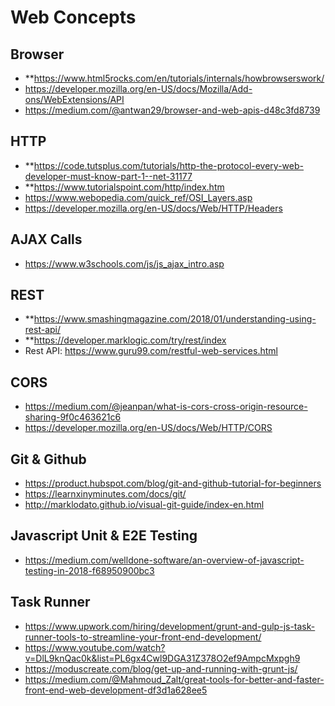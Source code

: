 # Web Concepts #

## Browser ##
* **https://www.html5rocks.com/en/tutorials/internals/howbrowserswork/
* https://developer.mozilla.org/en-US/docs/Mozilla/Add-ons/WebExtensions/API
* https://medium.com/@antwan29/browser-and-web-apis-d48c3fd8739

## HTTP ##
* **https://code.tutsplus.com/tutorials/http-the-protocol-every-web-developer-must-know-part-1--net-31177
* **https://www.tutorialspoint.com/http/index.htm
* https://www.webopedia.com/quick_ref/OSI_Layers.asp
* https://developer.mozilla.org/en-US/docs/Web/HTTP/Headers

## AJAX Calls ##
* https://www.w3schools.com/js/js_ajax_intro.asp

## REST ##
* **https://www.smashingmagazine.com/2018/01/understanding-using-rest-api/
* **https://developer.marklogic.com/try/rest/index
* Rest API: https://www.guru99.com/restful-web-services.html

## CORS ##
* https://medium.com/@jeanpan/what-is-cors-cross-origin-resource-sharing-9f0c463621c6
* https://developer.mozilla.org/en-US/docs/Web/HTTP/CORS

## Git & Github ##
* https://product.hubspot.com/blog/git-and-github-tutorial-for-beginners
* https://learnxinyminutes.com/docs/git/
* http://marklodato.github.io/visual-git-guide/index-en.html

## Javascript Unit & E2E Testing ##
* https://medium.com/welldone-software/an-overview-of-javascript-testing-in-2018-f68950900bc3

## Task Runner ##
* https://www.upwork.com/hiring/development/grunt-and-gulp-js-task-runner-tools-to-streamline-your-front-end-development/
* https://www.youtube.com/watch?v=DlL9knQac0k&list=PL6gx4Cwl9DGA31Z378O2ef9AmpcMxpgh9
* https://moduscreate.com/blog/get-up-and-running-with-grunt-js/
* https://medium.com/@Mahmoud_Zalt/great-tools-for-better-and-faster-front-end-web-development-df3d1a628ee5

